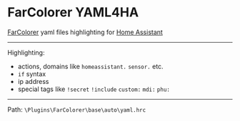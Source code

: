 # FarColorer YAML4HA
[FarColorer](https://github.com/colorer/FarColorer) yaml files highlighting for [Home Assistant](https://www.home-assistant.io)

---

Highlighting:
- actions, domains like `homeassistant.` `sensor.` etc.
- `if` syntax
- ip address
- special tags like `!secret` `!include` `custom:` `mdi:` `phu:`

---

Path: `\Plugins\FarColorer\base\auto\yaml.hrc`
